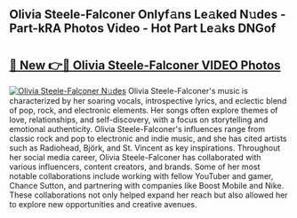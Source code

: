 ## Olivia Steele-Falconer Onlyf𝚊ns Le𝚊ked N𝚞des - Part-kRA Photos Video - Hot Part Le𝚊ks DNGof

# <h2><a href="http://ab28228.deff.icu/?id=Olivia+Steele-Falconer">🔗 New 👉🔴 Olivia Steele-Falconer VIDEO Photos</a></h2>

[![Olivia Steele-Falconer N𝚞des](https://i.imgur.com/rIISA9y.gif)](http://ab28228.deff.icu/?id=Olivia+Steele-Falconer)
Olivia Steele-Falconer's music is characterized by her soaring vocals, introspective lyrics, and eclectic blend of pop, rock, and electronic elements. Her songs often explore themes of love, relationships, and self-discovery, with a focus on storytelling and emotional authenticity. Olivia Steele-Falconer's influences range from classic rock and pop to electronic and indie music, and she has cited artists such as Radiohead, Björk, and St. Vincent as key inspirations. Throughout her social media career, Olivia Steele-Falconer has collaborated with various influencers, content creators, and brands. Some of her most notable collaborations include working with fellow YouTuber and gamer, Chance Sutton, and partnering with companies like Boost Mobile and Nike. These collaborations not only helped expand her reach but also allowed her to explore new opportunities and creative avenues.
